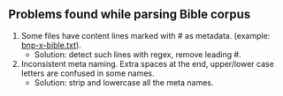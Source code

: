 ## Problems found while parsing Bible corpus

1. Some files have content lines marked with # as metadata. (example: [bnp-x-bible.txt](paralleltext-master\bibles\corpus\bnp-x-bible.txt)). 
    * Solution: detect such lines with regex, remove leading #.
2. Inconsistent meta naming. Extra spaces at the end, upper/lower case letters are confused in some names.
    * Solution: strip and lowercase all the meta names.
